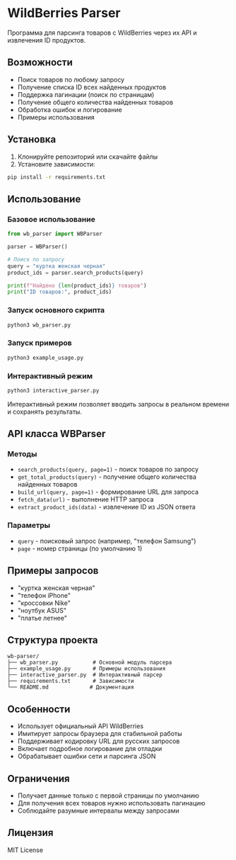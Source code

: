 # WildBerries Parser

Программа для парсинга товаров с WildBerries через их API и извлечения ID продуктов.

## Возможности

- Поиск товаров по любому запросу
- Получение списка ID всех найденных продуктов
- Поддержка пагинации (поиск по страницам)
- Получение общего количества найденных товаров
- Обработка ошибок и логирование
- Примеры использования

## Установка

1. Клонируйте репозиторий или скачайте файлы
2. Установите зависимости:

```bash
pip install -r requirements.txt
```

## Использование

### Базовое использование

```python
from wb_parser import WBParser

parser = WBParser()

# Поиск по запросу
query = "куртка женская черная"
product_ids = parser.search_products(query)

print(f"Найдено {len(product_ids)} товаров")
print("ID товаров:", product_ids)
```

### Запуск основного скрипта

```bash
python3 wb_parser.py
```

### Запуск примеров

```bash
python3 example_usage.py
```

### Интерактивный режим

```bash
python3 interactive_parser.py
```

Интерактивный режим позволяет вводить запросы в реальном времени и сохранять результаты.

## API класса WBParser

### Методы

- `search_products(query, page=1)` - поиск товаров по запросу
- `get_total_products(query)` - получение общего количества найденных товаров
- `build_url(query, page=1)` - формирование URL для запроса
- `fetch_data(url)` - выполнение HTTP запроса
- `extract_product_ids(data)` - извлечение ID из JSON ответа

### Параметры

- `query` - поисковый запрос (например, "телефон Samsung")
- `page` - номер страницы (по умолчанию 1)

## Примеры запросов

- "куртка женская черная"
- "телефон iPhone"
- "кроссовки Nike"
- "ноутбук ASUS"
- "платье летнее"

## Структура проекта

```
wb-parser/
├── wb_parser.py           # Основной модуль парсера
├── example_usage.py       # Примеры использования
├── interactive_parser.py  # Интерактивный парсер
├── requirements.txt       # Зависимости
└── README.md             # Документация
```

## Особенности

- Использует официальный API WildBerries
- Имитирует запросы браузера для стабильной работы
- Поддерживает кодировку URL для русских запросов
- Включает подробное логирование для отладки
- Обрабатывает ошибки сети и парсинга JSON

## Ограничения

- Получает данные только с первой страницы по умолчанию
- Для получения всех товаров нужно использовать пагинацию
- Соблюдайте разумные интервалы между запросами

## Лицензия

MIT License
